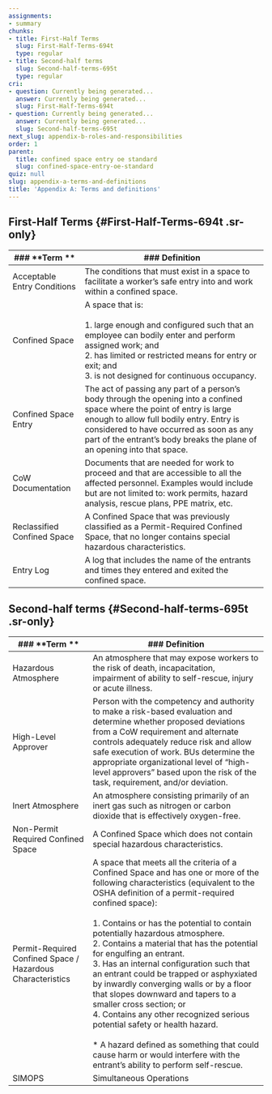 ```yaml
---
assignments:
- summary
chunks:
- title: First-Half Terms
  slug: First-Half-Terms-694t
  type: regular
- title: Second-half terms
  slug: Second-half-terms-695t
  type: regular
cri:
- question: Currently being generated...
  answer: Currently being generated...
  slug: First-Half-Terms-694t
- question: Currently being generated...
  answer: Currently being generated...
  slug: Second-half-terms-695t
next_slug: appendix-b-roles-and-responsibilities
order: 1
parent:
  title: confined space entry oe standard
  slug: confined-space-entry-oe-standard
quiz: null
slug: appendix-a-terms-and-definitions
title: 'Appendix A: Terms and definitions'
---
```


## First-Half Terms {#First-Half-Terms-694t .sr-only} 

| ### **Term ** | ### **Definition** |
| --- | --- |
| Acceptable Entry Conditions | The conditions that must exist in a space to facilitate a worker’s safe entry into and work within a confined space. |
| Confined Space | A space that is:<br><br>1.  large enough and configured such that an employee can bodily enter and perform assigned work; and<br>2.  has limited or restricted means for entry or exit; and<br>3.  is not designed for continuous occupancy. |
| Confined Space Entry | The act of passing any part of a person’s body through the opening into a confined space where the point of entry is large enough to allow full bodily entry. Entry is considered to have occurred as soon as any part of the entrant’s body breaks the plane of an opening into that space. |
| CoW Documentation | Documents that are needed for work to proceed and that are accessible to all the affected personnel. Examples would include but are not limited to: work permits, hazard analysis, rescue plans, PPE matrix, etc. |
| Reclassified Confined Space | A Confined Space that was previously classified as a Permit-Required Confined Space, that no longer contains special hazardous characteristics. |
| Entry Log | A log that includes the name of the entrants and times they entered and exited the confined space. |

## Second-half terms {#Second-half-terms-695t .sr-only} 

| ### **Term ** | ### **Definition** |
| --- | --- |
| Hazardous Atmosphere | An atmosphere that may expose workers to the risk of death, incapacitation, impairment of ability to self-rescue, injury or acute illness. |
| High-Level Approver | Person with the competency and authority to make a risk-based evaluation and determine whether proposed deviations from a CoW requirement and alternate controls adequately reduce risk and allow safe execution of work. BUs determine the appropriate organizational level of “high-level approvers” based upon the risk of the task, requirement, and/or deviation. |
| Inert Atmosphere | An atmosphere consisting primarily of an inert gas such as nitrogen or carbon dioxide that is effectively oxygen-free. |
| Non-Permit Required Confined Space | A Confined Space which does not contain special hazardous characteristics. |
| Permit-Required Confined Space / Hazardous Characteristics | A space that meets all the criteria of a Confined Space and has one or more of the following characteristics (equivalent to the OSHA definition of a permit-required confined space):<br><br>1.  Contains or has the potential to contain potentially hazardous atmosphere.<br>2.  Contains a material that has the potential for engulfing an entrant.<br>3.  Has an internal configuration such that an entrant could be trapped or asphyxiated by inwardly converging walls or by a floor that slopes downward and tapers to a smaller cross section; or<br>4.  Contains any other recognized serious potential safety or health hazard.<br><br>* A hazard defined as something that could cause harm or would interfere with the entrant’s ability to perform self-rescue. |
| SIMOPS | Simultaneous Operations |

